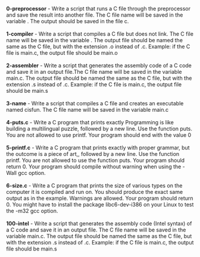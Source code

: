 **0-preprocessor** - Write a script that runs a C file through the preprocessor and save the result into another file. The C file name will be saved in the variable . The output should be saved in the file c.<br/><br/>
**1-compiler** - Write a script that compiles a C file but does not link. The C file name will be saved in the variable . The output file should be named the same as the C file, but with the extension .o instead of .c. Example: if the C file is main.c, the output file should be main.o<br/><br/>
**2-assembler** - Write a script that generates the assembly code of a C code and save it in an output file.The C file name will be saved in the variable main.c. The output file should be named the same as the C file, but with the extension .s instead of .c. Example: if the C file is main.c, the output file should be main.s<br/><br/>
**3-name** - Write a script that compiles a C file and creates an executable named cisfun. The C file name will be saved in the variable main.c<br/><br/>
**4-puts.c** - Write a C program that prints exactly Programming is like building a multilingual puzzle, followed by a new line. Use the function puts. You are not allowed to use printf. Your program should end with the value 0<br/><br/>
**5-printf.c** - Write a C program that prints exactly with proper grammar, but the outcome is a piece of art,, followed by a new line. Use the function printf. You are not allowed to use the function puts. Your program should return 0. Your program should compile without warning when using the -Wall gcc option.<br/><br/>
**6-size.c** - Write a C program that prints the size of various types on the computer it is compiled and run on. You should produce the exact same output as in the example. Warnings are allowed. Your program should return 0. You might have to install the package libc6-dev-i386 on your Linux to test the -m32 gcc option.<br/><br/>
**100-intel** - Write a script that generates the assembly code (Intel syntax) of a C code and save it in an output file. The C file name will be saved in the variable main.c. The output file should be named the same as the C file, but with the extension .s instead of .c. Example: if the C file is main.c, the output file should be main.s<br/><br/>
